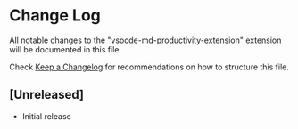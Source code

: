 # Change Log

All notable changes to the "vsocde-md-productivity-extension" extension will be documented in this file.

Check [Keep a Changelog](http://keepachangelog.com/) for recommendations on how to structure this file.

## [Unreleased]

- Initial release